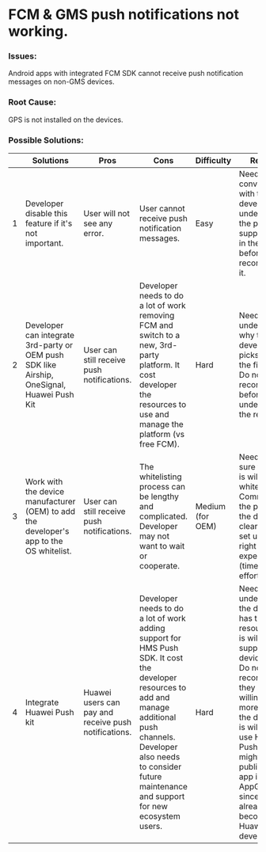 # FCM & GMS push notifications not working.


### Issues:
Android apps with integrated FCM SDK cannot receive push notification messages on non-GMS devices.

### Root Cause:
GPS is not installed on the devices.

### Possible Solutions:

|     | Solutions | Pros | Cons | Difficulty | Remarks |
| --- | --------- | ---- | ---- | ---------- | ------- |
| 1   | Developer disable this feature if it's not important. | User will not see any error. | User cannot receive push notification messages. | Easy | Need to have a conversation with the developer to understand the priority to support FCM in their app before recommending it.
| 2   | Developer can integrate 3rd-party or OEM push SDK like Airship, OneSignal, Huawei Push Kit |  User can still receive push notifications.  | Developer needs to do a lot of work removing FCM and switch to a new, 3rd-party platform. It cost developer the resources to use and manage the platform (vs free FCM). | Hard | Need to understand why the developer picks FCM in the first place. Do not recommend before understanding the reasons.
| 3   | Work with the device manufacturer (OEM) to add the developer's app to the OS whitelist. | User can still receive push notifications. | The whitelisting process can be lengthy and complicated. Developer may not want to wait or cooperate. | Medium (for OEM) | Need to make sure the OEM is willing to whitelist. Communicate the process to the developer clearly, and set up the right expectation (time, cost, effort).
| 4   | Integrate Huawei Push kit | Huawei users can pay and receive push notifications. | Developer needs to do a lot of work adding support for HMS Push SDK. It cost the developer resources to add and manage additional push channels. Developer also needs to consider future maintenance and support for new ecosystem users. | Hard | Need to understand if the developer has the resource and is willing to support HMS device users. Do not recommend if they are not willing to do more work. If the developer is willing to use HMS Push, they might as well publish the app in AppGallery since they've already become a Huawei developer.